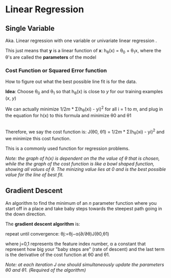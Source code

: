 # Linear Regression

## Single Variable

Aka. Linear regression with one variable or univariate linear regression . 

This just means that **y** is a linear function of **x**: h<sub>&theta;</sub>(x) = &theta;<sub>0</sub> + &theta;<sub>1</sub>x, where the &theta;'s are called the **parameters** of the model

### Cost Function or Squared Error function

How to figure out what the best possible line fit is for the data.

**Idea**: Choose &theta;<sub>0</sub> and &theta;<sub>1</sub> so that h<sub>&theta;</sub>(x) is close to *y* for our training examples (*x*, *y*)

We can actually minimize 1/2*m* * &Sigma;(h<sub>&theta;</sub>(xi) - yi)<sup>2</sup> for all i = 1 to *m*, and plug in the equation for h(x) to this formula and minimize &theta;0 and &theta;1

<br/>Therefore, we say the cost function is: J(&theta;0, &theta;1) = 1/2*m* * &Sigma;(h<sub>&theta;</sub>(xi) - yi)<sup>2</sup> and we minimize this cost function.

This is a commonly used function for regression problems.

*Note: the graph of h(x) is dependent on the the value of &theta; that is chosen, while the the graph of the cost function is like a bowl shaped function, showing all values of &theta;. The minizing value lies at 0 and is the best possible value for the line of best fit.*

## Gradient Descent
An algorithm to find the minimum of an *n* parameter function where you start off in a place and take baby steps towards the steepest path going in the down direction.

The **gradient descent algorithm** is:

repeat until convergence: θj:=θj−α(∂/∂θ)J(θ0,θ1)

where j=0,1 represents the feature index number, α a constant that represent how big your "baby steps are" (rate of descent) and the last term is the derivative of the cost function at θ0 and θ1.

*Note: at each iteration J one should simultaneously update the parameters θ0 and θ1. (Required of the algorithm)*
